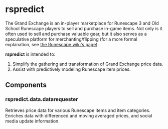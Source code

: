 # rspredict
The Grand Exchange is an in-player marketplace for Runescape 3 and Old School Runescape players to sell and purchase in-game items.
Not only is it often used to sell and purchase valuable gear, but it also serves as a speculative platform for merchanting/flipping (for a more formal explanation, see [the Runescape wiki's page](https://runescape.wiki/w/Trading_and_merchanting_guide)).

**rspredict** is intended to:
1) Simplify the gathering and transformation of Grand Exchange price data.
2) Assist with predictively modeling Runescape item prices.

## Components
### rspredict.data.datarequester
Retrieves price data for various Runescape items and item categories. Enriches data with differenced and moving averaged prices, and social media update information.
